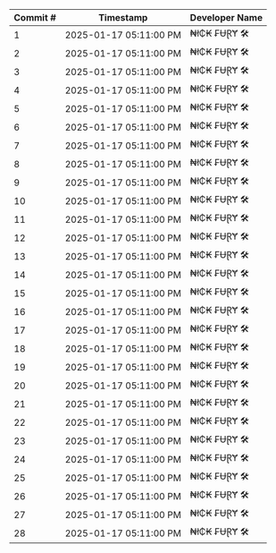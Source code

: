 | Commit # | Timestamp           | Developer Name       |
|----------|---------------------|----------------------|
| 1        | 2025-01-17 05:11:00 PM | ₦ł₵₭ ₣ɄⱤɎ 🛠️        |
| 2        | 2025-01-17 05:11:00 PM | ₦ł₵₭ ₣ɄⱤɎ 🛠️        |
| 3        | 2025-01-17 05:11:00 PM | ₦ł₵₭ ₣ɄⱤɎ 🛠️        |
| 4        | 2025-01-17 05:11:00 PM | ₦ł₵₭ ₣ɄⱤɎ 🛠️        |
| 5        | 2025-01-17 05:11:00 PM | ₦ł₵₭ ₣ɄⱤɎ 🛠️        |
| 6        | 2025-01-17 05:11:00 PM | ₦ł₵₭ ₣ɄⱤɎ 🛠️        |
| 7        | 2025-01-17 05:11:00 PM | ₦ł₵₭ ₣ɄⱤɎ 🛠️        |
| 8        | 2025-01-17 05:11:00 PM | ₦ł₵₭ ₣ɄⱤɎ 🛠️        |
| 9        | 2025-01-17 05:11:00 PM | ₦ł₵₭ ₣ɄⱤɎ 🛠️        |
| 10       | 2025-01-17 05:11:00 PM | ₦ł₵₭ ₣ɄⱤɎ 🛠️        |
| 11       | 2025-01-17 05:11:00 PM | ₦ł₵₭ ₣ɄⱤɎ 🛠️        |
| 12       | 2025-01-17 05:11:00 PM | ₦ł₵₭ ₣ɄⱤɎ 🛠️        |
| 13       | 2025-01-17 05:11:00 PM | ₦ł₵₭ ₣ɄⱤɎ 🛠️        |
| 14       | 2025-01-17 05:11:00 PM | ₦ł₵₭ ₣ɄⱤɎ 🛠️        |
| 15       | 2025-01-17 05:11:00 PM | ₦ł₵₭ ₣ɄⱤɎ 🛠️        |
| 16       | 2025-01-17 05:11:00 PM | ₦ł₵₭ ₣ɄⱤɎ 🛠️        |
| 17       | 2025-01-17 05:11:00 PM | ₦ł₵₭ ₣ɄⱤɎ 🛠️        |
| 18       | 2025-01-17 05:11:00 PM | ₦ł₵₭ ₣ɄⱤɎ 🛠️        |
| 19       | 2025-01-17 05:11:00 PM | ₦ł₵₭ ₣ɄⱤɎ 🛠️        |
| 20       | 2025-01-17 05:11:00 PM | ₦ł₵₭ ₣ɄⱤɎ 🛠️        |
| 21       | 2025-01-17 05:11:00 PM | ₦ł₵₭ ₣ɄⱤɎ 🛠️        |
| 22       | 2025-01-17 05:11:00 PM | ₦ł₵₭ ₣ɄⱤɎ 🛠️        |
| 23       | 2025-01-17 05:11:00 PM | ₦ł₵₭ ₣ɄⱤɎ 🛠️        |
| 24       | 2025-01-17 05:11:00 PM | ₦ł₵₭ ₣ɄⱤɎ 🛠️        |
| 25       | 2025-01-17 05:11:00 PM | ₦ł₵₭ ₣ɄⱤɎ 🛠️        |
| 26       | 2025-01-17 05:11:00 PM | ₦ł₵₭ ₣ɄⱤɎ 🛠️        |
| 27       | 2025-01-17 05:11:00 PM | ₦ł₵₭ ₣ɄⱤɎ 🛠️        |
| 28       | 2025-01-17 05:11:00 PM | ₦ł₵₭ ₣ɄⱤɎ 🛠️        |
